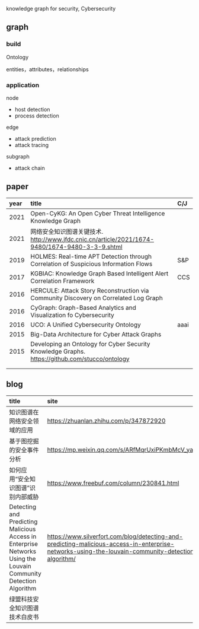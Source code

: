 knowledge graph for security, Cybersecurity

## graph

### build

Ontology

entities，attributes，relationships

### application

node

- host detection
- process detection

edge

- attack prediction
- attack tracing

subgraph

- attack chain



## paper

| year | title                                                        | C/J  |
| :--- | :----------------------------------------------------------- | :--- |
| 2021 | Open-CyKG: An Open Cyber Threat Intelligence Knowledge Graph |      |
| 2021 | 网络安全知识图谱关键技术. http://www.jfdc.cnic.cn/article/2021/1674-9480/1674-9480-3-3-9.shtml |      |
| 2019 | HOLMES: Real-time APT Detection through Correlation of Suspicious Information Flows | S&P  |
| 2017 | KGBIAC: Knowledge Graph Based Intelligent Alert Correlation Framework | CCS  |
| 2016 | HERCULE: Attack Story Reconstruction via Community Discovery on Correlated Log Graph |      |
| 2016 | CyGraph: Graph-Based Analytics and Visualization fo Cybersecurity |      |
| 2016 | UCO: A Unified Cybersecurity Ontology                        | aaai |
| 2015 | Big-Data Architecture for Cyber Attack Graphs                |      |
| 2015 | Developing an Ontology for Cyber Security Knowledge Graphs. https://github.com/stucco/ontology |      |
|      |                                                              |      |
|      |                                                              |      |

## blog

| title                                                        | site                                                         |
| :----------------------------------------------------------- | :----------------------------------------------------------- |
| 知识图谱在网络安全领域的应用                                 | https://zhuanlan.zhihu.com/p/347872920                       |
| 基于图挖掘的安全事件分析                                     | https://mp.weixin.qq.com/s/ARfMqrUxiPKmbMcV_yaluw            |
| 如何应用“安全知识图谱”识别内部威胁                           | https://www.freebuf.com/column/230841.html                   |
| Detecting and Predicting Malicious Access in Enterprise Networks Using the Louvain Community Detection Algorithm | https://www.silverfort.com/blog/detecting-and-predicting-malicious-access-in-enterprise-networks-using-the-louvain-community-detection-algorithm/ |
| 绿盟科技安全知识图谱技术白皮书                               |                                                              |

